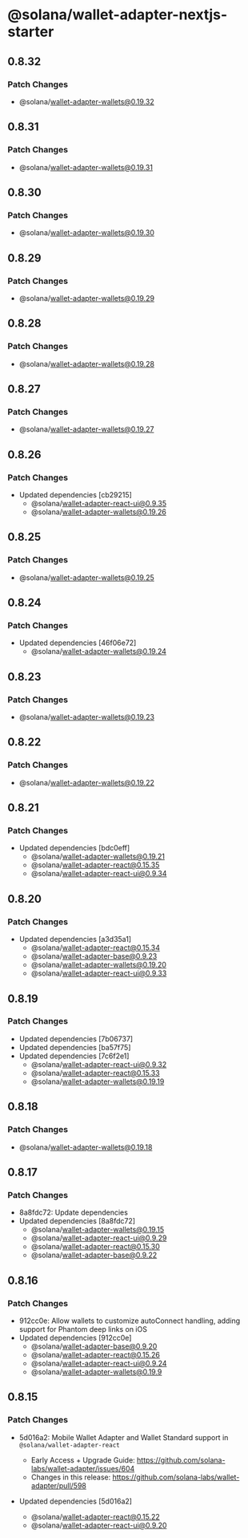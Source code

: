 # @solana/wallet-adapter-nextjs-starter

## 0.8.32

### Patch Changes

-   @solana/wallet-adapter-wallets@0.19.32

## 0.8.31

### Patch Changes

-   @solana/wallet-adapter-wallets@0.19.31

## 0.8.30

### Patch Changes

-   @solana/wallet-adapter-wallets@0.19.30

## 0.8.29

### Patch Changes

-   @solana/wallet-adapter-wallets@0.19.29

## 0.8.28

### Patch Changes

-   @solana/wallet-adapter-wallets@0.19.28

## 0.8.27

### Patch Changes

-   @solana/wallet-adapter-wallets@0.19.27

## 0.8.26

### Patch Changes

-   Updated dependencies [cb29215]
    -   @solana/wallet-adapter-react-ui@0.9.35
    -   @solana/wallet-adapter-wallets@0.19.26

## 0.8.25

### Patch Changes

-   @solana/wallet-adapter-wallets@0.19.25

## 0.8.24

### Patch Changes

-   Updated dependencies [46f06e72]
    -   @solana/wallet-adapter-wallets@0.19.24

## 0.8.23

### Patch Changes

-   @solana/wallet-adapter-wallets@0.19.23

## 0.8.22

### Patch Changes

-   @solana/wallet-adapter-wallets@0.19.22

## 0.8.21

### Patch Changes

-   Updated dependencies [bdc0eff]
    -   @solana/wallet-adapter-wallets@0.19.21
    -   @solana/wallet-adapter-react@0.15.35
    -   @solana/wallet-adapter-react-ui@0.9.34

## 0.8.20

### Patch Changes

-   Updated dependencies [a3d35a1]
    -   @solana/wallet-adapter-react@0.15.34
    -   @solana/wallet-adapter-base@0.9.23
    -   @solana/wallet-adapter-wallets@0.19.20
    -   @solana/wallet-adapter-react-ui@0.9.33

## 0.8.19

### Patch Changes

-   Updated dependencies [7b06737]
-   Updated dependencies [ba57f75]
-   Updated dependencies [7c6f2e1]
    -   @solana/wallet-adapter-react-ui@0.9.32
    -   @solana/wallet-adapter-react@0.15.33
    -   @solana/wallet-adapter-wallets@0.19.19

## 0.8.18

### Patch Changes

-   @solana/wallet-adapter-wallets@0.19.18

## 0.8.17

### Patch Changes

-   8a8fdc72: Update dependencies
-   Updated dependencies [8a8fdc72]
    -   @solana/wallet-adapter-wallets@0.19.15
    -   @solana/wallet-adapter-react-ui@0.9.29
    -   @solana/wallet-adapter-react@0.15.30
    -   @solana/wallet-adapter-base@0.9.22

## 0.8.16

### Patch Changes

-   912cc0e: Allow wallets to customize autoConnect handling, adding support for Phantom deep links on iOS
-   Updated dependencies [912cc0e]
    -   @solana/wallet-adapter-base@0.9.20
    -   @solana/wallet-adapter-react@0.15.26
    -   @solana/wallet-adapter-react-ui@0.9.24
    -   @solana/wallet-adapter-wallets@0.19.9

## 0.8.15

### Patch Changes

-   5d016a2: Mobile Wallet Adapter and Wallet Standard support in `@solana/wallet-adapter-react`

    -   Early Access + Upgrade Guide: https://github.com/solana-labs/wallet-adapter/issues/604
    -   Changes in this release: https://github.com/solana-labs/wallet-adapter/pull/598

-   Updated dependencies [5d016a2]
    -   @solana/wallet-adapter-react@0.15.22
    -   @solana/wallet-adapter-react-ui@0.9.20

